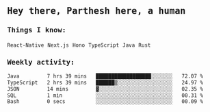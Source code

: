 <samp>
    <h2>Hey there, Parthesh here, a human</h2>
    <h3>Things I know: </h3>
    <code>React-Native</code> <code>Next.js</code> <code>Hono</code> <code>TypeScript</code> <code>Java</code> <code>Rust</code>
    <h3>Weekly activity:</h3>
<!--START_SECTION:waka-->

```txt
Java         7 hrs 39 mins   ██████████████████░░░░░░░   72.07 %
TypeScript   2 hrs 39 mins   ██████▒░░░░░░░░░░░░░░░░░░   24.97 %
JSON         14 mins         ▓░░░░░░░░░░░░░░░░░░░░░░░░   02.35 %
SQL          1 min           ░░░░░░░░░░░░░░░░░░░░░░░░░   00.31 %
Bash         0 secs          ░░░░░░░░░░░░░░░░░░░░░░░░░   00.09 %
```

<!--END_SECTION:waka-->
</samp>
